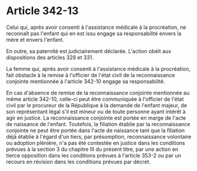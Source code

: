 # Article 342-13

Celui qui, après avoir consenti à l'assistance médicale à la procréation, ne reconnaît pas l'enfant qui en est issu engage sa responsabilité envers la mère et envers l'enfant.

En outre, sa paternité est judiciairement déclarée. L'action obéit aux dispositions des articles 328 et 331.

La femme qui, après avoir consenti à l'assistance médicale à la procréation, fait obstacle à la remise à l'officier de l'état civil de la reconnaissance conjointe mentionnée à l'article 342-10 engage sa responsabilité.

En cas d'absence de remise de la reconnaissance conjointe mentionnée au même article 342-10, celle-ci peut être communiquée à l'officier de l'état civil par le procureur de la République à la demande de l'enfant majeur, de son représentant légal s'il est mineur ou de toute personne ayant intérêt à agir en justice. La reconnaissance conjointe est portée en marge de l'acte de naissance de l'enfant. Toutefois, la filiation établie par la reconnaissance conjointe ne peut être portée dans l'acte de naissance tant que la filiation déjà établie à l'égard d'un tiers, par présomption, reconnaissance volontaire ou adoption plénière, n'a pas été contestée en justice dans les conditions prévues à la section 3 du chapitre III du présent titre, par une action en tierce opposition dans les conditions prévues à l'article 353-2 ou par un recours en révision dans les conditions prévues par décret.
